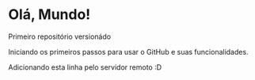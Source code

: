 # Olá, Mundo!
 Primeiro repositório versionádo

 Iniciando os primeiros passos para usar o GitHub e suas funcionalidades.
 
 Adicionando esta linha pelo servidor remoto :D
